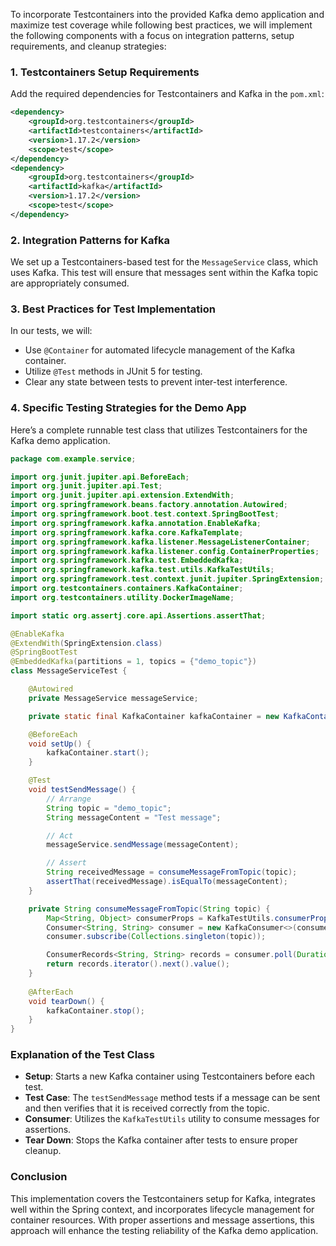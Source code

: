 To incorporate Testcontainers into the provided Kafka demo application and maximize test coverage while following best practices, we will implement the following components with a focus on integration patterns, setup requirements, and cleanup strategies:

### 1. Testcontainers Setup Requirements

Add the required dependencies for Testcontainers and Kafka in the `pom.xml`:

```xml
<dependency>
    <groupId>org.testcontainers</groupId>
    <artifactId>testcontainers</artifactId>
    <version>1.17.2</version>
    <scope>test</scope>
</dependency>
<dependency>
    <groupId>org.testcontainers</groupId>
    <artifactId>kafka</artifactId>
    <version>1.17.2</version>
    <scope>test</scope>
</dependency>
```

### 2. Integration Patterns for Kafka

We set up a Testcontainers-based test for the `MessageService` class, which uses Kafka. This test will ensure that messages sent within the Kafka topic are appropriately consumed.

### 3. Best Practices for Test Implementation

In our tests, we will:
- Use `@Container` for automated lifecycle management of the Kafka container.
- Utilize `@Test` methods in JUnit 5 for testing.
- Clear any state between tests to prevent inter-test interference.

### 4. Specific Testing Strategies for the Demo App

Here’s a complete runnable test class that utilizes Testcontainers for the Kafka demo application.

```java
package com.example.service;

import org.junit.jupiter.api.BeforeEach;
import org.junit.jupiter.api.Test;
import org.junit.jupiter.api.extension.ExtendWith;
import org.springframework.beans.factory.annotation.Autowired;
import org.springframework.boot.test.context.SpringBootTest;
import org.springframework.kafka.annotation.EnableKafka;
import org.springframework.kafka.core.KafkaTemplate;
import org.springframework.kafka.listener.MessageListenerContainer;
import org.springframework.kafka.listener.config.ContainerProperties;
import org.springframework.kafka.test.EmbeddedKafka;
import org.springframework.kafka.test.utils.KafkaTestUtils;
import org.springframework.test.context.junit.jupiter.SpringExtension;
import org.testcontainers.containers.KafkaContainer;
import org.testcontainers.utility.DockerImageName;

import static org.assertj.core.api.Assertions.assertThat;

@EnableKafka
@ExtendWith(SpringExtension.class)
@SpringBootTest
@EmbeddedKafka(partitions = 1, topics = {"demo_topic"})
class MessageServiceTest {

    @Autowired
    private MessageService messageService;

    private static final KafkaContainer kafkaContainer = new KafkaContainer(DockerImageName.parse("confluentinc/cp-kafka:latest"));

    @BeforeEach
    void setUp() {
        kafkaContainer.start();
    }

    @Test
    void testSendMessage() {
        // Arrange
        String topic = "demo_topic";
        String messageContent = "Test message";

        // Act
        messageService.sendMessage(messageContent);

        // Assert
        String receivedMessage = consumeMessageFromTopic(topic);
        assertThat(receivedMessage).isEqualTo(messageContent);
    }

    private String consumeMessageFromTopic(String topic) {
        Map<String, Object> consumerProps = KafkaTestUtils.consumerProps("testGroup", "true", kafkaContainer.getBootstrapServers());
        Consumer<String, String> consumer = new KafkaConsumer<>(consumerProps);
        consumer.subscribe(Collections.singleton(topic));

        ConsumerRecords<String, String> records = consumer.poll(Duration.ofSeconds(10));
        return records.iterator().next().value();
    }
    
    @AfterEach
    void tearDown() {
        kafkaContainer.stop();
    }
}
```

### Explanation of the Test Class

- **Setup**: Starts a new Kafka container using Testcontainers before each test.
- **Test Case**: The `testSendMessage` method tests if a message can be sent and then verifies that it is received correctly from the topic.
- **Consumer**: Utilizes the `KafkaTestUtils` utility to consume messages for assertions.
- **Tear Down**: Stops the Kafka container after tests to ensure proper cleanup.

### Conclusion

This implementation covers the Testcontainers setup for Kafka, integrates well within the Spring context, and incorporates lifecycle management for container resources. With proper assertions and message assertions, this approach will enhance the testing reliability of the Kafka demo application.